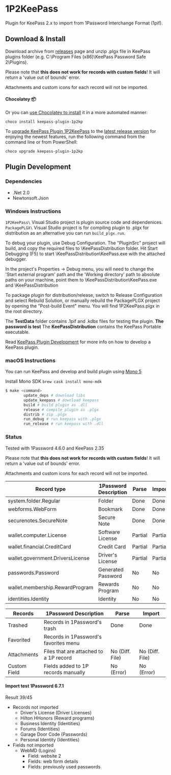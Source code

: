 # 1P2KeePass

Plugin for KeePass 2.x to import from 1Password Interchange Format (1pif).


## Download & Install

Download archive from [releases](https://github.com/diimdeep/1P2KeePass/releases) page and unzip .plgx file in KeePass plugins folder (e.g. C:\Program Files (x86)\KeePass Password Safe 2\Plugins).

Please note that **this does not work for records with custom fields**! It will return a 'value out of bounds' error.

Attachments and custom icons for each record will not be imported.

#### Chocolatey 📦 
Or you can [use Chocolatey to install](https://community.chocolatey.org/packages/keepass-plugin-1p2kp#install) it in a more automated manner:

```
choco install keepass-plugin-1p2kp
```

To [upgrade KeePass Plugin 1P2KeePass](https://community.chocolatey.org/packages/keepass-plugin-1p2kp#upgrade) to the [latest release version](https://community.chocolatey.org/packages/keepass-plugin-1p2kp#versionhistory) for enjoying the newest features, run the following command from the command line or from PowerShell:

```
choco upgrade keepass-plugin-1p2kp
```

## Plugin Development

### Dependencies

- .Net 2.0
- Newtonsoft.Json

### Windows Instructions

`1P2KeePass\` Visual Studio project is plugin source code and dependenices. 
`PackagePLGX\` Visual Studio project is for compiling plugin to .plgx for distribution as an alternative you can run `build_plgx.run`.


To debug your plugin, use Debug Configuration. The "PluginSrc" project will build, and copy the required files to \KeePassDistribution folder.
Hit Start Debugging (F5) to start \KeePassDistribution\KeePass.exe with the attached debugger.

In the project's Properties -> Debug menu, you will need to change the 'Start external program' path and the 'Working directory' path to absolute paths on your machine, point them to \KeePassDistribution\KeePass.exe and \KeePassDistribution

To package plugin for distribution/release, switch to Release Configuration and select Rebuild Solution, or manually rebuild the PackagePLGX project by opening the "Post-build Event" menu.
You will find 1P2KeePass.plgx in the root directory.

The **TestData** folder contains .1pif and .kdbx files for testing the plugin. **The password is test**
The **KeePassDistribution** contains the KeePass Portable executable.

Read [KeePass Plugin Development](http://keepass.info/help/v2_dev/plg_index.html) for more info on how to develop a KeePass plugin.


### macOS Instructions

You can run KeePass and develop and build plugin using [Mono 5](http://www.mono-project.com/docs/about-mono/releases/5.0.0/)

Install Mono SDK `brew cask install mono-mdk` 

```bash
$ make <command>
		update_deps # download libs
		update_keepass # download keepass
		build # build plugin as .dll
		release # compile plugin as .plgx
		distrib # zip .plgx
		run_debug # run keepass with .plgx
		run_release # run keepass with .dll
```

### Status

Tested with 1Password 4.6.0 and KeePass 2.35

Please note that **this does not work for records with custom fields**! It will return a 'value out of bounds' error.

Attachments and custom icons for each record will not be imported.

|           Record type            |   1Password Description   | Parse   |  Import   |
| -------------------------------- | ------------------------- | ------- | --------- |
| system.folder.Regular            | Folder                    | Done    | Done      |
| webforms.WebForm                 | Bookmark                  | Done    | Done      |
| securenotes.SecureNote           | Secure Note               | Done    | Done      |
| wallet.computer.License          | Software License          | Partial | Partial   |
| wallet.financial.CreditCard      | Credit Card               | Partial | Partial   |
| wallet.government.DriversLicense | Driver's License          | Partial | Partial   |
| passwords.Password               | Generated Password        | No      | No        |
| wallet.membership.RewardProgram  | Rewards Program           | No      | No        |
| identities.Identity              | Identity                  | No      | No        |

|  Records   |    1Password Description              | Parse           | Import           |
| ---------- | ------------------------------------- | -------------   | ---------------- |
| Trashed    | Records in 1Password's trash          | Done            | Done             |
| Favorited  | Records in 1Password's favorites menu |                 |                  |
|Attachments | Files that are attached to a 1P record| No (Diff. File) | No (Diff. File)  |
|Custom Field|Fields added to 1P records manually    | No (Error)      | No (Error)       |


#### Import test 1Password 6.7.1

Result 39/45  

- Records not imported
    + Driver's License (Driver Licenses)
    + Hilton HHonors (Reward programs)
    + Business Identity (Identities)
    + Forums (Identities)
    + Garage Door Code (Passwords)
    + Personal Identity (Identities)
- Fields not imported
    + WebMD (Logins)
        * Field: website 2
        * Fields: web form details
        * Fields: previously used passwords
